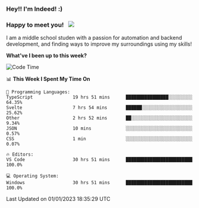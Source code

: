 ### Hey!! I'm Indeed! :) 

### Happy to meet you! &nbsp; ![](https://visitor-badge.glitch.me/badge?page_id=Indeedornot.Indeedornot)

I am a middle school studen with a passion for automation and backend development, and finding ways to improve my surroundings using my skills!

**What've I been up to this week?** 

<!--START_SECTION:waka-->
![Code Time](http://img.shields.io/badge/Code%20Time-823%20hrs%204%20mins-blue)

📊 **This Week I Spent My Time On** 

```text
💬 Programming Languages: 
TypeScript               19 hrs 51 mins      ████████████████░░░░░░░░░   64.35% 
Svelte                   7 hrs 54 mins       ██████░░░░░░░░░░░░░░░░░░░   25.62% 
Other                    2 hrs 52 mins       ██░░░░░░░░░░░░░░░░░░░░░░░   9.34% 
JSON                     10 mins             ░░░░░░░░░░░░░░░░░░░░░░░░░   0.57% 
CSS                      1 min               ░░░░░░░░░░░░░░░░░░░░░░░░░   0.07%

🔥 Editors: 
VS Code                  30 hrs 51 mins      █████████████████████████   100.0%

💻 Operating System: 
Windows                  30 hrs 51 mins      █████████████████████████   100.0%

```


 Last Updated on 01/01/2023 18:35:29 UTC
<!--END_SECTION:waka-->
